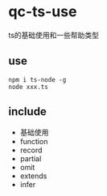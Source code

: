# qc-ts-use
ts的基础使用和一些帮助类型

## use
```
npm i ts-node -g
node xxx.ts
```

## include

* 基础使用
* function
* record
* partial
* omit
* extends
* infer








